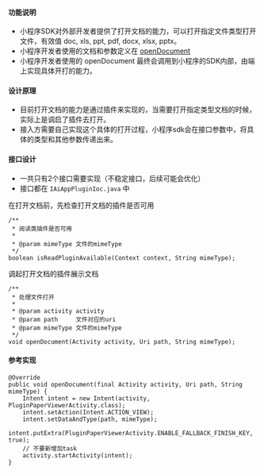 #### 功能说明

+ 小程序SDK对外部开发者提供了打开文档的能力，可以打开指定文件类型打开文件，有效值 doc, xls, ppt, pdf, docx, xlsx, pptx。
+ 小程序开发者使用的文档和参数定义在 [openDocument](https://smartprogram.baidu.com/docs/develop/api/file_open/#openDocument/)
+ 小程序开发者使用的 openDocument 最终会调用到小程序的SDK内部，由端上实现具体开打的能力。 

#### 设计原理

+ 目前打开文档的能力是通过插件来实现的，当需要打开指定类型文档的时候，实际上是调启了插件去打开。
+ 接入方需要自己实现这个具体的打开过程，小程序sdk会在接口参数中，将具体的类型和其他参数传递出来。
 
#### 接口设计
 + 一共只有2个接口需要实现（不稳定接口，后续可能会优化）
 + 接口都在 `IAiAppPluginIoc.java` 中
 
在打开文档前，先检查打开文档的插件是否可用
 
```
/**
 * 阅读类插件是否可用
 *
 * @param mimeType 文件的mimeType
 */
boolean isReadPluginAvailable(Context context, String mimeType);
```

调起打开文档的插件展示文档
 
```
/**
 * 处理文件打开
 *
 * @param activity activity
 * @param path     文件对应的uri
 * @param mimeType 文件的mimeType
 */
void openDocument(Activity activity, Uri path, String mimeType);
```
	
#### 参考实现

```
@Override
public void openDocument(final Activity activity, Uri path, String mimeType) {
    Intent intent = new Intent(activity, PluginPaperViewerActivity.class);
    intent.setAction(Intent.ACTION_VIEW);
    intent.setDataAndType(path, mimeType);
    intent.putExtra(PluginPaperViewerActivity.ENABLE_FALLBACK_FINISH_KEY, true);
    // 不要新增加task
    activity.startActivity(intent);
}
```
